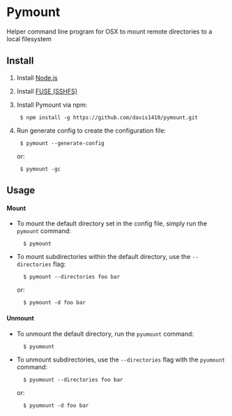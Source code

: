 # Pymount
Helper command line program for OSX to mount remote directories to a local filesystem

## Install
1. Install [Node.js](https://nodejs.org/en/)
2. Install [FUSE (SSHFS)](https://osxfuse.github.io/)
3. Install Pymount via npm:

        $ npm install -g https://github.com/davis1410/pymount.git
4. Run generate config to create the configuration file:

        $ pymount --generate-config

    or:

        $ pymount -gc
## Usage

#### Mount
* To mount the default directory set in the config file, simply run the `pymount` command:

        $ pymount

* To mount subdirectories within the default directory, use the `--directories` flag:

        $ pymount --directories foo bar

    or:

        $ pymount -d foo bar

#### Unmount
* To unmount the default directory, run the `pyumount` command:

        $ pyumount

* To unmount subdirectories, use the `--directories` flag with the `pyumount` command:

        $ pyumount --directories foo bar

    or:

        $ pyumount -d foo bar


